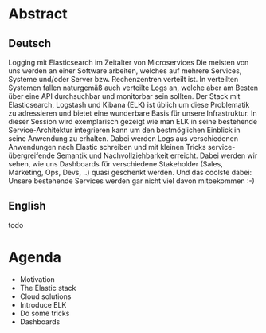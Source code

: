 # Abstract
## Deutsch
Logging mit Elasticsearch im Zeitalter von Microservices Die meisten von uns werden an einer Software arbeiten, welches auf mehrere Services, Systeme und/oder Server bzw. Rechenzentren verteilt ist. In verteilten Systemen fallen naturgemäß auch verteilte Logs an, welche aber am Besten über eine API durchsuchbar und monitorbar sein sollten. Der Stack mit Elasticsearch, Logstash und Kibana (ELK) ist üblich um diese Problematik zu adressieren und bietet eine wunderbare Basis für unsere Infrastruktur. In dieser Session wird exemplarisch gezeigt wie man ELK in seine bestehende Service-Architektur integrieren kann um den bestmöglichen Einblick in seine Anwendung zu erhalten. Dabei werden Logs aus verschiedenen Anwendungen nach Elastic schreiben und mit kleinen Tricks service-übergreifende Semantik und Nachvollziehbarkeit erreicht. Dabei werden wir sehen, wie uns Dashboards für verschiedene Stakeholder (Sales, Marketing, Ops, Devs, ..) quasi geschenkt werden. Und das coolste dabei: Unsere bestehende Services werden gar nicht viel davon mitbekommen :-)

## English
todo

# Agenda

- Motivation
- The Elastic stack
- Cloud solutions
- Introduce ELK
- Do some tricks
- Dashboards